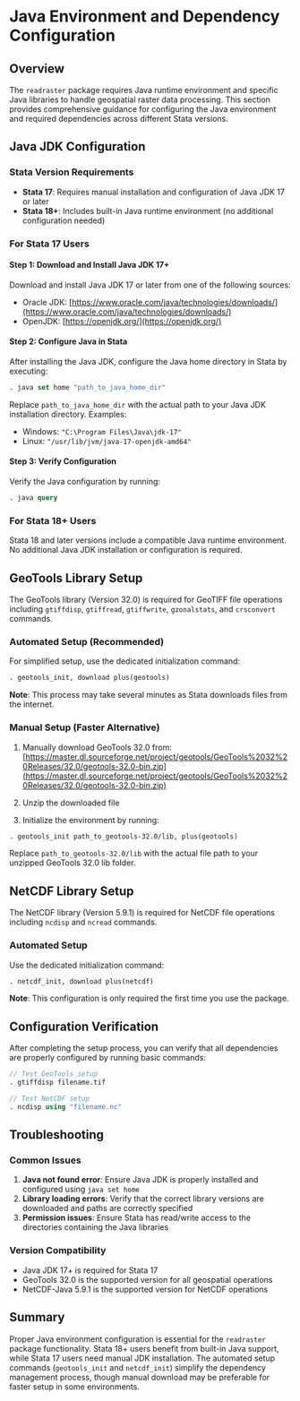 # Java Environment and Dependency Configuration

## Overview

The `readraster` package requires Java runtime environment and specific Java libraries to handle geospatial raster data processing. This section provides comprehensive guidance for configuring the Java environment and required dependencies across different Stata versions.

## Java JDK Configuration

### Stata Version Requirements

- **Stata 17**: Requires manual installation and configuration of Java JDK 17 or later
- **Stata 18+**: Includes built-in Java runtime environment (no additional configuration needed)

### For Stata 17 Users

#### Step 1: Download and Install Java JDK 17+

Download and install Java JDK 17 or later from one of the following sources:

- Oracle JDK: [https://www.oracle.com/java/technologies/downloads/](https://www.oracle.com/java/technologies/downloads/)
- OpenJDK: [https://openjdk.org/](https://openjdk.org/)

#### Step 2: Configure Java in Stata

After installing the Java JDK, configure the Java home directory in Stata by executing:

```stata
. java set home "path_to_java_home_dir"
```

Replace `path_to_java_home_dir` with the actual path to your Java JDK installation directory. Examples:

- Windows: `"C:\Program Files\Java\jdk-17"`
- Linux: `"/usr/lib/jvm/java-17-openjdk-amd64"`

#### Step 3: Verify Configuration

Verify the Java configuration by running:

```stata
. java query
```

### For Stata 18+ Users

Stata 18 and later versions include a compatible Java runtime environment. No additional Java JDK installation or configuration is required.

## GeoTools Library Setup

The GeoTools library (Version 32.0) is required for GeoTIFF file operations including `gtiffdisp`, `gtiffread`, `gtiffwrite`, `gzonalstats`, and `crsconvert` commands.

### Automated Setup (Recommended)

For simplified setup, use the dedicated initialization command:

```stata
. geotools_init, download plus(geotools)
```

**Note**: This process may take several minutes as Stata downloads files from the internet.

### Manual Setup (Faster Alternative)

1. Manually download GeoTools 32.0 from:  
   [https://master.dl.sourceforge.net/project/geotools/GeoTools%2032%20Releases/32.0/geotools-32.0-bin.zip](https://master.dl.sourceforge.net/project/geotools/GeoTools%2032%20Releases/32.0/geotools-32.0-bin.zip)

2. Unzip the downloaded file

3. Initialize the environment by running:

```stata
. geotools_init path_to_geotools-32.0/lib, plus(geotools)
```

Replace `path_to_geotools-32.0/lib` with the actual file path to your unzipped GeoTools 32.0 lib folder.

## NetCDF Library Setup

The NetCDF library (Version 5.9.1) is required for NetCDF file operations including `ncdisp` and `ncread` commands.

### Automated Setup

Use the dedicated initialization command:

```stata
. netcdf_init, download plus(netcdf)
```

**Note**: This configuration is only required the first time you use the package.

## Configuration Verification

After completing the setup process, you can verify that all dependencies are properly configured by running basic commands:

```stata
// Test GeoTools setup
. gtiffdisp filename.tif

// Test NetCDF setup
. ncdisp using "filename.nc"
```

## Troubleshooting

### Common Issues

1. **Java not found error**: Ensure Java JDK is properly installed and configured using `java set home`
2. **Library loading errors**: Verify that the correct library versions are downloaded and paths are correctly specified
3. **Permission issues**: Ensure Stata has read/write access to the directories containing the Java libraries

### Version Compatibility

- Java JDK 17+ is required for Stata 17
- GeoTools 32.0 is the supported version for all geospatial operations
- NetCDF-Java 5.9.1 is the supported version for NetCDF operations

## Summary

Proper Java environment configuration is essential for the `readraster` package functionality. Stata 18+ users benefit from built-in Java support, while Stata 17 users need manual JDK installation. The automated setup commands (`geotools_init` and `netcdf_init`) simplify the dependency management process, though manual download may be preferable for faster setup in some environments.